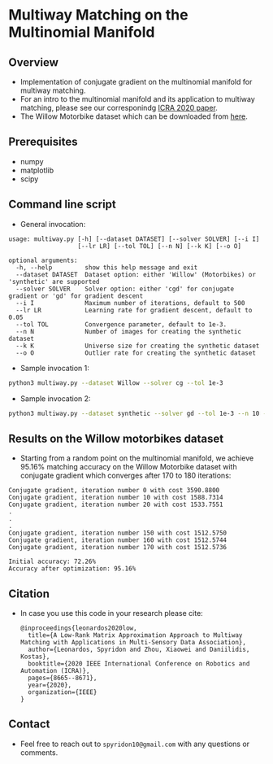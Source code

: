 # Multiway Matching on the Multinomial Manifold

## Overview

* Implementation of conjugate gradient on the multinomial manifold for multiway matching. 
* For an intro to the multinomial manifold and its application to multiway matching, please see our corresponindg [ICRA 2020 paper](paper/LeonardosMultiwayICRA2020.pdf).
* The Willow Motorbike dataset which can be downloaded from [here](https://www.di.ens.fr/willow/research/graphlearning/).  

## Prerequisites
* numpy
* matplotlib
* scipy

## Command line script

* General invocation:
```
usage: multiway.py [-h] [--dataset DATASET] [--solver SOLVER] [--i I]
                   [--lr LR] [--tol TOL] [--n N] [--k K] [--o O]

optional arguments:
  -h, --help         show this help message and exit
  --dataset DATASET  Dataset option: either 'Willow' (Motorbikes) or 'synthetic' are supported
  --solver SOLVER    Solver option: either 'cgd' for conjugate gradient or 'gd' for gradient descent
  --i I              Maximum number of iterations, default to 500
  --lr LR            Learning rate for gradient descent, default to 0.05
  --tol TOL          Convergence parameter, default to 1e-3.
  --n N              Number of images for creating the synthetic dataset
  --k K              Universe size for creating the synthetic dataset
  --o O              Outlier rate for creating the synthetic dataset
```

* Sample invocation 1:
```bash
python3 multiway.py --dataset Willow --solver cg --tol 1e-3
```
* Sample invocation 2:
```bash
python3 multiway.py --dataset synthetic --solver gd --tol 1e-3 --n 10 --k 20 --o 0.3
```

## Results on the Willow motorbikes dataset

* Starting from a random point on the multinomial manifold, we achieve 95.16% matching accuracy on the Willow Motorbike dataset with conjugate gradient which converges after 170 to 180 iterations: 
```
Conjugate gradient, iteration number 0 with cost 3590.8800
Conjugate gradient, iteration number 10 with cost 1588.7314
Conjugate gradient, iteration number 20 with cost 1533.7551
.
.
.
Conjugate gradient, iteration number 150 with cost 1512.5750
Conjugate gradient, iteration number 160 with cost 1512.5744
Conjugate gradient, iteration number 170 with cost 1512.5736

Initial accuracy: 72.26%
Accuracy after optimization: 95.16%
```


## Citation

* In case you use this code in your research please cite:
  ```
  @inproceedings{leonardos2020low,
    title={A Low-Rank Matrix Approximation Approach to Multiway Matching with Applications in Multi-Sensory Data Association},
    author={Leonardos, Spyridon and Zhou, Xiaowei and Daniilidis, Kostas},
    booktitle={2020 IEEE International Conference on Robotics and Automation (ICRA)},
    pages={8665--8671},
    year={2020},
    organization={IEEE}
  }
  ```
  
## Contact 
  
* Feel free to reach out to `spyridon10@gmail.com` with any questions or comments. 
